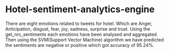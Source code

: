 # Hotel-sentiment-analytics-engine
There are eight emotions related to tweets for hotel. Which are Anger, Anticipation, disgust, fear, joy, sadness, surprise and trust.
Using the get_nrc_sentiments each emotions have been analysed and aggregated.
Then using the SVM(Support Vector Machine) algorithm we have predicted the sentiments are negative or positive which got accuracy of 95.24%.
